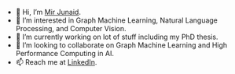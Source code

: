 - 👋 Hi, I’m [Mir Junaid](https://mirjunaid26.github.io/).
- 👀 I’m interested in Graph Machine Learning, Natural Language Processing, and Computer Vision.
- 🌱 I’m currently working on lot of stuff including my PhD thesis.
- 💞️ I’m looking to collaborate on Graph Machine Learning and High Performance Computing in AI.
- 📫 Reach me at [LinkedIn](https://www.linkedin.com/in/mirjunaid26/).


<!---
mirjunaid26/mirjunaid26 is a ✨ special ✨ repository because its `README.md` (this file) appears on your GitHub profile.
You can click the Preview link to take a look at your changes.
--->
